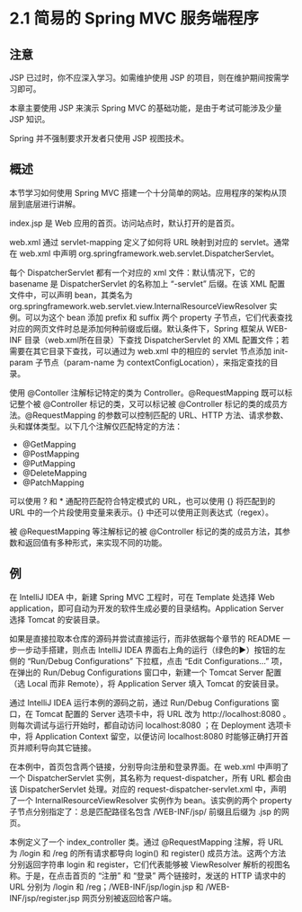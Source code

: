# 2.1 简易的 Spring MVC 服务端程序

## 注意

JSP 已过时，你不应深入学习。如需维护使用 JSP 的项目，则在维护期间按需学习即可。

本章主要使用 JSP 来演示 Spring MVC 的基础功能，是由于考试可能涉及少量 JSP 知识。

Spring 并不强制要求开发者只使用 JSP 视图技术。

## 概述

本节学习如何使用 Spring MVC 搭建一个十分简单的网站。应用程序的架构从顶层到底层进行讲解。

index.jsp 是 Web 应用的首页。访问站点时，默认打开的是首页。

web.xml 通过 servlet-mapping 定义了如何将 URL 映射到对应的 servlet。通常在 web.xml 中声明 org.springframework.web.servlet.DispatcherServlet。

每个 DispatcherServlet 都有一个对应的 xml 文件：默认情况下，它的 basename 是 DispatcherServlet 的名称加上 “-servlet” 后缀。在该 XML 配置文件中，可以声明 bean，其类名为 org.springframework.web.servlet.view.InternalResourceViewResolver 实例。可以为这个 bean 添加 prefix 和 suffix 两个 property 子节点，它们代表查找对应的网页文件时总是添加何种前缀或后缀。默认条件下，Spring 框架从 WEB-INF 目录（web.xml所在目录）下查找 DispatcherServlet 的 XML 配置文件；若需要在其它目录下查找，可以通过为 web.xml 中的相应的 servlet 节点添加 init-param 子节点（param-name 为 contextConfigLocation），来指定查找的目录。

使用 @Contoller 注解标记特定的类为 Controller。@RequestMapping 既可以标记整个被 @Controller 标记的类，又可以标记被 @Controller 标记的类的成员方法。@RequestMapping 的参数可以控制匹配的 URL、HTTP 方法、请求参数、头和媒体类型。以下几个注解仅匹配特定的方法：
- @GetMapping
- @PostMapping
- @PutMapping
- @DeleteMapping
- @PatchMapping

可以使用 ? 和 * 通配符匹配符合特定模式的 URL，也可以使用 {} 将匹配到的 URL 中的一个片段使用变量来表示。{} 中还可以使用正则表达式（regex）。

被 @RequestMapping 等注解标记的被 @Controller 标记的类的成员方法，其参数和返回值有多种形式，来实现不同的功能。

## 例

在 IntelliJ IDEA 中，新建 Spring MVC 工程时，可在 Template 处选择 Web application，即可自动为开发的软件生成必要的目录结构。Application Server 选择 Tomcat 的安装目录。

如果是直接拉取本仓库的源码并尝试直接运行，而非依据每个章节的 README 一步一步动手搭建，则点击 IntelliJ IDEA 界面右上角的运行（绿色的▶️）按钮的左侧的 “Run/Debug Configurations” 下拉框，点击 “Edit Configurations...” 项，在弹出的 Run/Debug Configurations 窗口中，新建一个 Tomcat Server 配置（选 Local 而非 Remote），将 Application Server 填入 Tomcat 的安装目录。

通过 IntelliJ IDEA 运行本例的源码之前，通过 Run/Debug Configurations 窗口，在 Tomcat 配置的 Server 选项卡中，将 URL 改为 http://localhost:8080 。则每次调试与运行开始时，都自动访问 localhost:8080 ；在 Deployment 选项卡中，将 Application Context 留空，以便访问 localhost:8080 时能够正确打开首页并顺利导向其它链接。

在本例中，首页包含两个链接，分别导向注册和登录界面。在 web.xml 中声明了一个 DispatcherServlet 实例，其名称为 request-dispatcher，所有 URL 都会由该 DispatcherServlet 处理。对应的 request-dispatcher-servlet.xml 中，声明了一个 InternalResourceViewResolver 实例作为 bean。该实例的两个 property 子节点分别指定了：总是匹配路径名包含 /WEB-INF/jsp/ 前缀且后缀为 .jsp 的网页。

本例定义了一个 index_controller 类。通过 @RequestMapping 注解，将 URL 为 /login 和 /reg 的所有请求都导向 login() 和 register() 成员方法。这两个方法分别返回字符串 login 和 register，它们代表能够被 ViewResolver 解析的视图名称。于是，在点击首页的 “注册” 和 “登录” 两个链接时，发送的 HTTP 请求中的 URL 分别为 /login 和 /reg；/WEB-INF/jsp/login.jsp 和 /WEB-INF/jsp/register.jsp 网页分别被返回给客户端。
